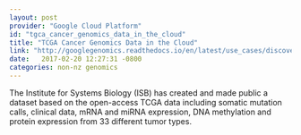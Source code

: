 ```yaml
---
layout: post
provider: "Google Cloud Platform"
id: "tgca_cancer_genomics_data_in_the_cloud"
title: "TCGA Cancer Genomics Data in the Cloud"
link: "http://googlegenomics.readthedocs.io/en/latest/use_cases/discover_public_data/isb_cgc_data.html"
date:   2017-02-20 12:27:31 -0800
categories: non-nz genomics
---
```


The Institute for Systems Biology (ISB) has created and made public a dataset based on the open-access TCGA data including somatic mutation calls, clinical data, mRNA and miRNA expression, DNA methylation and protein expression from 33 different tumor types.
